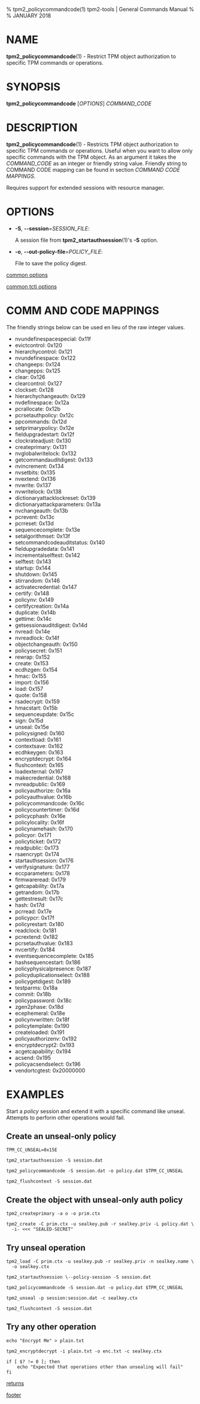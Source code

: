 % tpm2_policycommandcode(1) tpm2-tools | General Commands Manual
%
% JANUARY 2018

# NAME

**tpm2_policycommandcode**(1) - Restrict TPM object authorization to specific
TPM commands or operations.

# SYNOPSIS

**tpm2_policycommandcode** [*OPTIONS*] _COMMAND\_CODE_

# DESCRIPTION

**tpm2_policycommandcode**(1) - Restricts TPM object authorization to specific
TPM commands or operations. Useful when you want to allow only specific commands
with the TPM object. As an argument it takes the _COMMAND\_CODE_ as an integer
or friendly string value. Friendly string to COMMAND CODE mapping can be found
in section *COMMAND CODE MAPPINGS*.

Requires support for extended sessions with resource manager.

# OPTIONS

  * **-S**, **\--session**=_SESSION\_FILE_:

    A session file from **tpm2_startauthsession**(1)'s **-S** option.

  * **-o**, **\--out-policy-file**=_POLICY\_FILE_:

    File to save the policy digest.

[common options](common/options.md)

[common tcti options](common/tcti.md)

<!-- Generated Via (requires minor hand tweaks still)
IFS=$'\n'
for c in `grep TPM2_CC_ ./include/tss2/tss2_tpm2_types.h`; do
  n=`echo $c | awk {'print $4'} | sed s/\)// | sed s/0x00000/0x/`
  p=`echo $c |awk {'print$2'} | cut -d'_' -f3- | sed s/_//g | tr '[:upper:]' '[:lower:]'`
  echo "  -$p: $n"
done;
-->

# COMM AND CODE MAPPINGS

The friendly strings below can be used en lieu of the raw integer values.

  - nvundefinespacespecial: 0x11f
  - evictcontrol: 0x120
  - hierarchycontrol: 0x121
  - nvundefinespace: 0x122
  - changeeps: 0x124
  - changepps: 0x125
  - clear: 0x126
  - clearcontrol: 0x127
  - clockset: 0x128
  - hierarchychangeauth: 0x129
  - nvdefinespace: 0x12a
  - pcrallocate: 0x12b
  - pcrsetauthpolicy: 0x12c
  - ppcommands: 0x12d
  - setprimarypolicy: 0x12e
  - fieldupgradestart: 0x12f
  - clockrateadjust: 0x130
  - createprimary: 0x131
  - nvglobalwritelock: 0x132
  - getcommandauditdigest: 0x133
  - nvincrement: 0x134
  - nvsetbits: 0x135
  - nvextend: 0x136
  - nvwrite: 0x137
  - nvwritelock: 0x138
  - dictionaryattacklockreset: 0x139
  - dictionaryattackparameters: 0x13a
  - nvchangeauth: 0x13b
  - pcrevent: 0x13c
  - pcrreset: 0x13d
  - sequencecomplete: 0x13e
  - setalgorithmset: 0x13f
  - setcommandcodeauditstatus: 0x140
  - fieldupgradedata: 0x141
  - incrementalselftest: 0x142
  - selftest: 0x143
  - startup: 0x144
  - shutdown: 0x145
  - stirrandom: 0x146
  - activatecredential: 0x147
  - certify: 0x148
  - policynv: 0x149
  - certifycreation: 0x14a
  - duplicate: 0x14b
  - gettime: 0x14c
  - getsessionauditdigest: 0x14d
  - nvread: 0x14e
  - nvreadlock: 0x14f
  - objectchangeauth: 0x150
  - policysecret: 0x151
  - rewrap: 0x152
  - create: 0x153
  - ecdhzgen: 0x154
  - hmac: 0x155
  - import: 0x156
  - load: 0x157
  - quote: 0x158
  - rsadecrypt: 0x159
  - hmacstart: 0x15b
  - sequenceupdate: 0x15c
  - sign: 0x15d
  - unseal: 0x15e
  - policysigned: 0x160
  - contextload: 0x161
  - contextsave: 0x162
  - ecdhkeygen: 0x163
  - encryptdecrypt: 0x164
  - flushcontext: 0x165
  - loadexternal: 0x167
  - makecredential: 0x168
  - nvreadpublic: 0x169
  - policyauthorize: 0x16a
  - policyauthvalue: 0x16b
  - policycommandcode: 0x16c
  - policycountertimer: 0x16d
  - policycphash: 0x16e
  - policylocality: 0x16f
  - policynamehash: 0x170
  - policyor: 0x171
  - policyticket: 0x172
  - readpublic: 0x173
  - rsaencrypt: 0x174
  - startauthsession: 0x176
  - verifysignature: 0x177
  - eccparameters: 0x178
  - firmwareread: 0x179
  - getcapability: 0x17a
  - getrandom: 0x17b
  - gettestresult: 0x17c
  - hash: 0x17d
  - pcrread: 0x17e
  - policypcr: 0x17f
  - policyrestart: 0x180
  - readclock: 0x181
  - pcrextend: 0x182
  - pcrsetauthvalue: 0x183
  - nvcertify: 0x184
  - eventsequencecomplete: 0x185
  - hashsequencestart: 0x186
  - policyphysicalpresence: 0x187
  - policyduplicationselect: 0x188
  - policygetdigest: 0x189
  - testparms: 0x18a
  - commit: 0x18b
  - policypassword: 0x18c
  - zgen2phase: 0x18d
  - ecephemeral: 0x18e
  - policynvwritten: 0x18f
  - policytemplate: 0x190
  - createloaded: 0x191
  - policyauthorizenv: 0x192
  - encryptdecrypt2: 0x193
  - acgetcapability: 0x194
  - acsend: 0x195
  - policyacsendselect: 0x196
  - vendortcgtest: 0x20000000


# EXAMPLES

Start a *policy* session and extend it with a specific command like unseal.
Attempts to perform other operations would fail.

## Create an unseal-only policy
```
TPM_CC_UNSEAL=0x15E

tpm2_startauthsession -S session.dat

tpm2_policycommandcode -S session.dat -o policy.dat $TPM_CC_UNSEAL

tpm2_flushcontext -S session.dat
```

## Create the object with unseal-only auth policy
```
tpm2_createprimary -a o -o prim.ctx

tpm2_create -C prim.ctx -u sealkey.pub -r sealkey.priv -L policy.dat \
  -i- <<< "SEALED-SECRET"
```

## Try unseal operation
```
tpm2_load -C prim.ctx -u sealkey.pub -r sealkey.priv -n sealkey.name \
  -o sealkey.ctx

tpm2_startauthsession \--policy-session -S session.dat

tpm2_policycommandcode -S session.dat -o policy.dat $TPM_CC_UNSEAL

tpm2_unseal -p session:session.dat -c sealkey.ctx

tpm2_flushcontext -S session.dat
```

## Try any other operation
```
echo "Encrypt Me" > plain.txt

tpm2_encryptdecrypt -i plain.txt -o enc.txt -c sealkey.ctx

if [ $? != 0 ]; then
    echo "Expected that operations other than unsealing will fail"
fi
```

[returns](common/returns.md)

[footer](common/footer.md)
